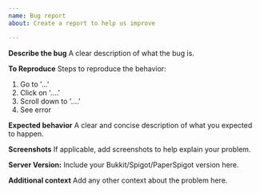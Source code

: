 ```yaml
---
name: Bug report
about: Create a report to help us improve

---
```


**Describe the bug**
A clear description of what the bug is.

**To Reproduce**
Steps to reproduce the behavior:
1. Go to '...'
2. Click on '....'
3. Scroll down to '....'
4. See error

**Expected behavior**
A clear and concise description of what you expected to happen.

**Screenshots**
If applicable, add screenshots to help explain your problem.

**Server Version:**
Include your Bukkit/Spigot/PaperSpigot version here.

**Additional context**
Add any other context about the problem here.
